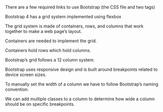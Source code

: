 There are a few required links to use Bootstrap (the CSS file and two <meta> tags)

Bootstrap 4 has a grid system implemented using flexbox

The grid system is made of containers, rows, and columns that work together to make a web page’s layout.

Containers are needed to implement the grid.

Containers hold rows which hold columns.

Bootstrap’s grid follows a 12 column system.

Bootstrap uses responsive design and is built around breakpoints related to device screen sizes.

To manually set the width of a column we have to follow Bootstrap’s naming convention.

We can add multiple classes to a column to determine how wide a column should be on specific breakpoints.
